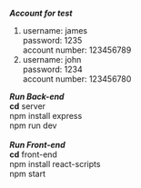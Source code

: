 ***Account for test***
1. username: james<br>
   password: 1235<br>
   account number: 123456789<br>
2. username: john<br>
   password: 1234<br>
   account number: 123456780<br>

***Run Back-end***<br>
**cd** server<br>
npm install express<br>
npm run dev
<br>
<br>
***Run Front-end***<br>
**cd** front-end<br>
npm install react-scripts<br>
npm start
